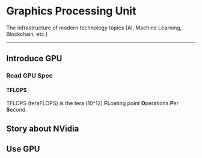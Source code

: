 # Graphics Processing Unit

The infrastructure of modern technology topics (AI, Machine Learning, Blockchain, etc.)

---

## Introduce GPU


### Read GPU Spec

#### TFLOPS 

TFLOPS (teraFLOPS) is the tera (10^12) **FL**oating point **O**perations **P**er **S**econd.




## Story about NVidia


## Use GPU


